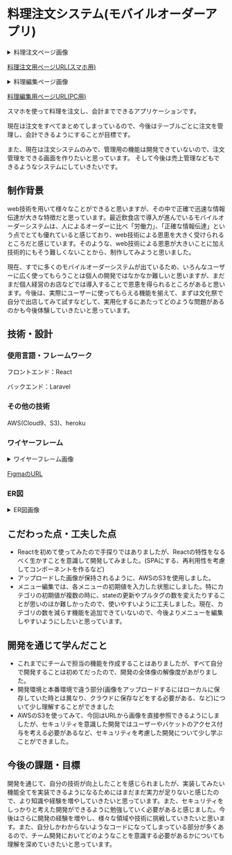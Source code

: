 # 料理注文システム(モバイルオーダーアプリ)
<details>
<summary>料理注文ページ画像</summary>
    
<img width="316" alt="スクリーンショット 2023-09-27 12 37 07" src="https://github.com/nomaporon/mobile_order/assets/88223569/d3108560-6df3-4704-ae23-73825adb5804">
<img width="316" alt="スクリーンショット 2023-09-27 12 42 00" src="https://github.com/nomaporon/mobile_order/assets/88223569/bd5280ce-9c9e-4484-b840-855a1bdf5a0e">
<img width="315" alt="スクリーンショット 2023-09-27 12 37 43" src="https://github.com/nomaporon/mobile_order/assets/88223569/61bd6c35-1564-477f-95c3-678888e186df">
<img width="316" alt="スクリーンショット 2023-09-27 12 37 48" src="https://github.com/nomaporon/mobile_order/assets/88223569/82f5654c-6eb3-41a1-b3d1-85be436afdd4">
</details>

[料理注文用ページURL(スマホ用)](https://mobileorder-d8e59e5ce573.herokuapp.com/)

<details>
<summary>料理編集ページ画像</summary>

<img width="1433" alt="スクリーンショット 2023-09-27 12 38 13" src="https://github.com/nomaporon/mobile_order/assets/88223569/42fb1be8-ad43-4db7-acd0-24cc1e2e1183">
<img width="1434" alt="スクリーンショット 2023-09-27 12 38 45" src="https://github.com/nomaporon/mobile_order/assets/88223569/344e30de-f17f-4986-8ae6-4f014c0346e7">
</details>

[料理編集用ページURL(PC用)](https://mobileorder-d8e59e5ce573.herokuapp.com/admin)

スマホを使って料理を注文し、会計までできるアプリケーションです。

現在は注文をすべてまとめてしまっているので、今後はテーブルごとに注文を管理し、会計できるようにすることが目標です。

また、現在は注文システムのみで、管理用の機能は開発できていないので、注文管理をできる画面を作りたいと思っています。
そして今後は売上管理などもできるようなシステムにしていきたいです。

## 制作背景
web技術を用いて様々なことができると思いますが、その中で正確で迅速な情報伝達が大きな特徴だと思っています。最近飲食店で導入が進んでいるモバイルオーダーシステムは、人によるオーダーに比べ「労働力」、「正確な情報伝達」という点でとても優れていると感じており、web技術による恩恵を大きく受けられるところだと感じています。そのような、web技術による恩恵が大きいことに加え技術的にもそう難しくないことから、制作してみようと思いました。

現在、すでに多くのモバイルオーダーシステムが出ているため、いろんなユーザーに広く使ってもらうことは個人の開発ではなかなか難しいと思いますが、まだまだ個人経営のお店などでは導入することで恩恵を得られるところがあると思います。今後は、実際にユーザーに使ってもらえる機能を揃えて、まずは文化祭で自分で出店してみて試すなどして、実用化するにあたってどのような問題があるのかも今後体験していきたいと思っています。

## 技術・設計
### 使用言語・フレームワーク
フロントエンド：React

バックエンド：Laravel

### その他の技術
AWS(Cloud9、S3)、heroku

### ワイヤーフレーム
<details>
<summary>ワイヤーフレーム画像</summary>

<img width="1440" alt="スクリーンショット 2023-10-25 12 15 09" src="https://github.com/nomaporon/mobile_order/assets/88223569/47fe6298-feba-4a2a-ae62-4474f176984d">
<img width="1440" alt="スクリーンショット 2023-10-25 12 15 57" src="https://github.com/nomaporon/mobile_order/assets/88223569/4a30f427-cbba-410a-8024-cbd7723b7ee0">
</details>

[FigmaのURL](https://www.figma.com/file/yFY6ILefLyADcdNwDQ1F8T/%E6%B3%A8%E6%96%87%E3%82%B7%E3%82%B9%E3%83%86%E3%83%A0?type=design&node-id=1%3A4&mode=design&t=4CEYXk8jy5K9DpWj-1)

### ER図
<details>
<summary>ER図画像</summary>

<img width="954" alt="スクリーンショット 2023-10-25 12 10 39" src="https://github.com/nomaporon/mobile_order/assets/88223569/312831da-e0ec-445f-9438-a8cac0dd07e2">
</details>

## こだわった点・工夫した点
- Reactを初めて使ってみたので手探りではありましたが、Reactの特性をなるべく生かすことを意識して開発してみました。(SPAにする、再利用性を考慮してコンポーネントを作るなど)
- アップロードした画像が保持されるように、AWSのS3を使用しました。
- メニュー編集では、各メニューの初期値を入力した状態にしました。特にカテゴリの初期値が複数の時に、stateの更新やプルタグの数を変えたりすることが思いのほか難しかったので、使いやすいように工夫しました。現在、カテゴリの数を減らす機能を追加できていないので、今後よりメニューを編集しやすいようにしたいと思っています。

## 開発を通じて学んだこと
- これまでにチームで担当の機能を作成することはありましたが、すべて自分で開発することは初めてだったので、開発の全体像の解像度があがりました。
- 開発環境と本番環境で違う部分(画像をアップロードするにはローカルに保存していた時とは異なり、クラウドに保存などをする必要がある、など)について少し理解することができました
- AWSのS3を使ってみて、今回はURLから画像を直接参照できるようにしましたが、セキュリティを意識した開発ではユーザーやバケットのアクセス付与を考える必要があるなど、セキュリティを考慮した開発について少し学ぶことができました。

## 今後の課題・目標
開発を通じて、自分の技術が向上したことを感じられましたが、実装してみたい機能全てを実装できるようになるためにはまだまだ実力が足りないと感じたので、より知識や経験を増やしていきたいと思っています。また、セキュリティをしっかりと考えた開発ができるように勉強していく必要があると感じました。今後はさらに開発の経験を増やし、様々な領域や技術に挑戦していきたいと思います。また、自分しかわからないようなコードになってしまっている部分が多くあるので、チーム開発においてどのようなことを意識する必要があるかについても理解を深めていきたいと思っています。
